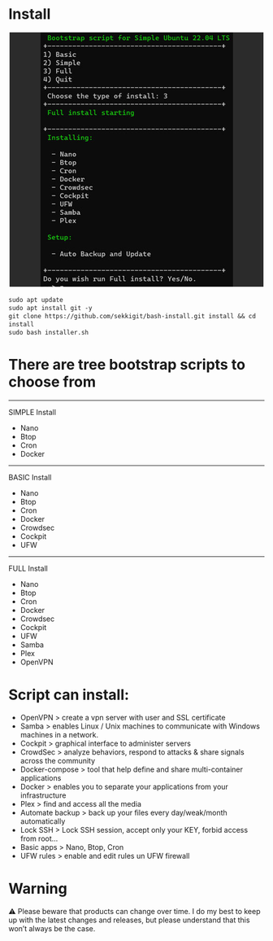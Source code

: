 # Install

<p align="center">
  <img width="500" height="500" src="https://github.com/sekkigit/porfolio.sekiteh/blob/gh-pages/img/works/4.jpg?raw=true">
</p>

```
sudo apt update
sudo apt install git -y
git clone https://github.com/sekkigit/bash-install.git install && cd install
sudo bash installer.sh
```

# There are tree bootstrap scripts to choose from
------------------------
SIMPLE Install
  - Nano
  - Btop
  - Cron
  - Docker
------------------------
BASIC Install
  - Nano
  - Btop
  - Cron
  - Docker
  - Crowdsec
  - Cockpit
  - UFW
------------------------
FULL Install
  - Nano
  - Btop
  - Cron
  - Docker
  - Crowdsec
  - Cockpit
  - UFW
  - Samba
  - Plex
  - OpenVPN

# Script can install: 

   - OpenVPN               > create a vpn server with user and SSL certificate
   - Samba                 > enables Linux / Unix machines to communicate with Windows machines in a network.
   - Cockpit               > graphical interface to administer servers
   - CrowdSec              > analyze behaviors, respond to attacks & share signals across the community
   - Docker-compose        > tool that help define and share multi-container applications
   - Docker                > enables you to separate your applications from your infrastructure
   - Plex                  > find and access all the media 
   - Automate backup       > back up your files every day/weak/month automatically
   - Lock SSH              > Lock SSH session, accept only your KEY, forbid access from root...
   - Basic apps            > Nano, Btop, Cron
   - UFW rules             > enable and edit rules un UFW firewall

# Warning

⚠️ Please beware that products can change over time. I do my best to keep up with the latest changes and releases, but please understand that this won’t always be the case.